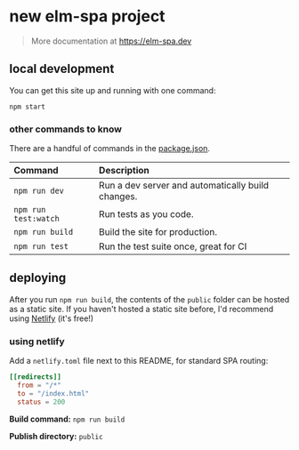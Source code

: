 # new elm-spa project
> More documentation at https://elm-spa.dev

## local development

You can get this site up and running with one command:

```
npm start
```

### other commands to know

There are a handful of commands in the [package.json](./package.json).

Command | Description
:-- | :--
`npm run dev` | Run a dev server and automatically build changes.
`npm run test:watch` | Run tests as you code.
`npm run build` | Build the site for production.
`npm run test` | Run the test suite once, great for CI


## deploying

After you run `npm run build`, the contents of the `public` folder can be hosted as a static site. If you haven't hosted a static site before, I'd recommend using [Netlify](https://netlify.com) (it's free!)

### using netlify

Add a `netlify.toml` file next to this README, for standard SPA routing:

```toml
[[redirects]]
  from = "/*"
  to = "/index.html"
  status = 200
```
 
__Build command:__ `npm run build`

__Publish directory:__ `public`